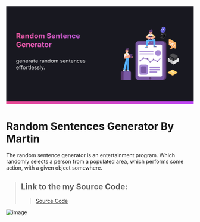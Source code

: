 <img alt="image"  src="pick.png"/>

# Random Sentences Generator By Martin

The random sentence generator is an entertainment program. Which randomly selects a person from a populated area,
which performs some action, with a given object somewhere.


 > ## Link to the my Source Code:
 >
 >> [Source Code](https://github.com/MartinYordanov91/RandomSentencesGeneratorByMartin/blob/main/RandomSentencesGenerator.cs)



![image](https://github.com/MartinYordanov91/RandomSentencesGeneratorByMartin/assets/124835928/aea02858-1db1-48f6-b3d2-eaa47bceca45)


